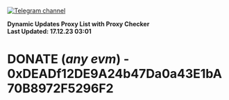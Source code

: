 [![Telegram channel](https://img.shields.io/endpoint?url=https://runkit.io/damiankrawczyk/telegram-badge/branches/master?url=https://t.me/n4z4v0d)](https://t.me/n4z4v0d) 

**Dynamic Updates Proxy List with Proxy Checker**  
**Last Updated: 17.12.23 03:01**

# DONATE (_any evm_) - 0xDEADf12DE9A24b47Da0a43E1bA70B8972F5296F2

